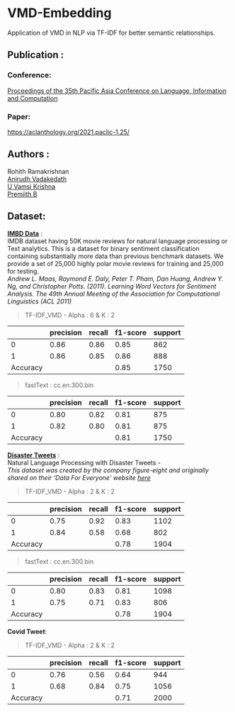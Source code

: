 # VMD-Embedding  
Application of VMD in NLP via TF-IDF for better semantic relationships.

## Publication :
### Conference:
[Proceedings of the 35th Pacific Asia Conference on Language, Information and Computation](http://corpus.shisu.edu.cn/corpusen/PACLIC35/list.htm)
### Paper:
https://aclanthology.org/2021.paclic-1.25/  

## Authors :  
Rohith Ramakrishnan  
[Anirudh Vadakedath](https://github.com/anirudhv14)  
[U Vamsi Krishna](https://github.com/vamsi1609)  
[Premjith B](https://github.com/premjithb)

## Dataset:  

[**IMBD Data**](https://www.kaggle.com/lakshmi25npathi/imdb-dataset-of-50k-movie-reviews) :  
  IMDB dataset having 50K movie reviews for natural language processing or Text analytics.
  This is a dataset for binary sentiment classification containing substantially more data than previous benchmark datasets. We provide a set of 25,000 highly polar movie reviews    for training and 25,000 for testing.   
  *Andrew L. Maas, Raymond E. Daly, Peter T. Pham, Dan Huang, Andrew Y. Ng, and Christopher Potts. (2011). Learning Word Vectors for Sentiment Analysis. The 49th Annual Meeting of   the Association for Computational Linguistics (ACL 2011)* 

 > TF-IDF_VMD - Alpha : 6 & K : 2  
 
  |          | precision | recall | f1-score | support |
  |----------|-----------|--------|----------|---------|
  | 0        | 0.86      | 0.86   | 0.85     | 862     |
  | 1        | 0.86      | 0.85   | 0.86     | 888     |
  | Accuracy |           |        | 0.85     | 1750    |  
  
  > fastText : cc.en.300.bin   
  
  |          | precision | recall | f1-score | support |
  |----------|-----------|--------|----------|---------|
  | 0        | 0.80      | 0.82   | 0.81     | 875     |
  | 1        | 0.82      | 0.80   | 0.81     | 875     |
  | Accuracy |           |        | 0.81     | 1750    |   

[**Disaster Tweets**](https://www.kaggle.com/c/nlp-getting-started) :  
Natural Language Processing with Disaster Tweets  -  
*This dataset was created by the company figure-eight and originally shared on their ‘Data For Everyone’ website [here](https://www.figure-eight.com/data-for-everyone/)*

 > TF-IDF_VMD - Alpha : 2 & K : 2  
 
  |          | precision | recall | f1-score | support |
  |----------|-----------|--------|----------|---------|
  | 0        | 0.75      | 0.92   | 0.83     | 1102    |
  | 1        | 0.84      | 0.58   | 0.68     | 802     |
  | Accuracy |           |        | 0.78     | 1904    |  
  
  > fastText : cc.en.300.bin   
 
  |          | precision | recall | f1-score | support |
  |----------|-----------|--------|----------|---------|
  | 0        | 0.80      | 0.83   | 0.81     | 1098    |
  | 1        | 0.75      | 0.71   | 0.83     | 806     |
  | Accuracy |           |        | 0.78     | 1904    |  
  
  **Covid Tweet**:
   > TF-IDF_VMD - Alpha : 2 & K : 2  
 
  |          | precision | recall | f1-score | support |
  |----------|-----------|--------|----------|---------|
  | 0        | 0.76      | 0.56   | 0.64     | 944     |
  | 1        | 0.68      | 0.84   | 0.75     | 1056    |
  | Accuracy |           |        | 0.71     | 2000    |  

